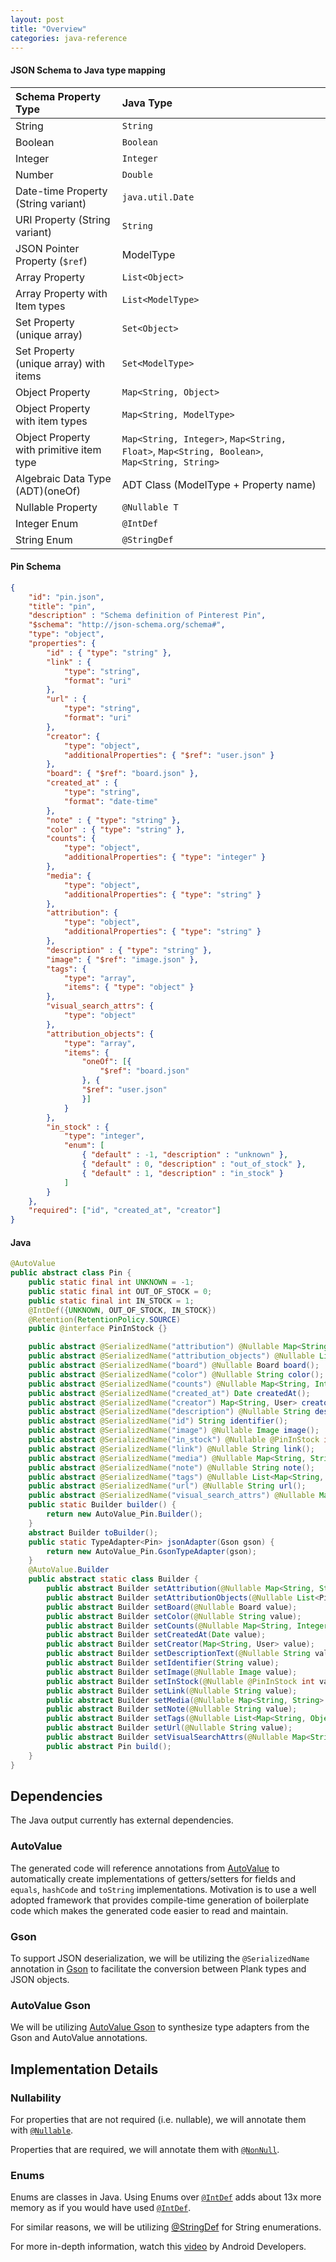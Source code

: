 ```yaml
---
layout: post
title: "Overview"
categories: java-reference
---
```


#### JSON Schema to Java type mapping

| Schema Property Type | Java Type |
| :--- | :--- |
| String | `String` |
| Boolean | `Boolean` |
| Integer | `Integer` |
| Number | `Double` |
| Date-time Property (String variant) | `java.util.Date` |
| URI Property (String variant) | `String` |
| JSON Pointer Property (`$ref`) | ModelType |
| Array Property | `List<Object>` |
| Array Property with Item types | `List<ModelType>` |
| Set Property (unique array) | `Set<Object>` |
| Set Property (unique array) with items | `Set<ModelType>` |
| Object Property | `Map<String, Object>` |
| Object Property with item types | `Map<String, ModelType>`  |
| Object Property with primitive item type | `Map<String, Integer>`, `Map<String, Float>`, `Map<String, Boolean>`, `Map<String, String>` |
| Algebraic Data Type (ADT)(oneOf)   | ADT Class (ModelType + Property name)|
| Nullable Property | `@Nullable T` |
| Integer Enum | `@IntDef` |
| String Enum | `@StringDef` |

#### Pin Schema 

```json
{
    "id": "pin.json",
    "title": "pin",
    "description" : "Schema definition of Pinterest Pin",
    "$schema": "http://json-schema.org/schema#",
    "type": "object",
    "properties": {
        "id" : { "type": "string" },
        "link" : {
            "type": "string",
            "format": "uri"
        },
        "url" : {
            "type": "string",
            "format": "uri"
        },
        "creator": {
            "type": "object",
            "additionalProperties": { "$ref": "user.json" }
        },
        "board": { "$ref": "board.json" },
        "created_at" : {
            "type": "string",
            "format": "date-time"
        },
        "note" : { "type": "string" },
        "color" : { "type": "string" },
        "counts": {
            "type": "object",
            "additionalProperties": { "type": "integer" }
        },
        "media": {
            "type": "object",
            "additionalProperties": { "type": "string" }
        },
        "attribution": {
            "type": "object",
            "additionalProperties": { "type": "string" }
        },
        "description" : { "type": "string" },
        "image": { "$ref": "image.json" },
        "tags": {
            "type": "array",
            "items": { "type": "object" }
        },
        "visual_search_attrs": {
            "type": "object"
        },
        "attribution_objects": {
            "type": "array",
            "items": {
                "oneOf": [{
                    "$ref": "board.json"
                }, {
                "$ref": "user.json"
                }]
            }
        },
        "in_stock" : {
            "type": "integer",
            "enum": [
                { "default" : -1, "description" : "unknown" },
                { "default" : 0, "description" : "out_of_stock" },
                { "default" : 1, "description" : "in_stock" }
            ]
        }
    },
    "required": ["id", "created_at", "creator"]
}
```

#### Java

```java
@AutoValue
public abstract class Pin {
    public static final int UNKNOWN = -1;
    public static final int OUT_OF_STOCK = 0;
    public static final int IN_STOCK = 1;
    @IntDef({UNKNOWN, OUT_OF_STOCK, IN_STOCK})
    @Retention(RetentionPolicy.SOURCE)
    public @interface PinInStock {}

    public abstract @SerializedName("attribution") @Nullable Map<String, String> attribution();
    public abstract @SerializedName("attribution_objects") @Nullable List<PinAttributionObjects> attributionObjects();
    public abstract @SerializedName("board") @Nullable Board board();
    public abstract @SerializedName("color") @Nullable String color();
    public abstract @SerializedName("counts") @Nullable Map<String, Integer> counts();
    public abstract @SerializedName("created_at") Date createdAt();
    public abstract @SerializedName("creator") Map<String, User> creator();
    public abstract @SerializedName("description") @Nullable String descriptionText();
    public abstract @SerializedName("id") String identifier();
    public abstract @SerializedName("image") @Nullable Image image();
    public abstract @SerializedName("in_stock") @Nullable @PinInStock int inStock();
    public abstract @SerializedName("link") @Nullable String link();
    public abstract @SerializedName("media") @Nullable Map<String, String> media();
    public abstract @SerializedName("note") @Nullable String note();
    public abstract @SerializedName("tags") @Nullable List<Map<String, Object>> tags();
    public abstract @SerializedName("url") @Nullable String url();
    public abstract @SerializedName("visual_search_attrs") @Nullable Map<String, Object> visualSearchAttrs();
    public static Builder builder() {
        return new AutoValue_Pin.Builder();
    }
    abstract Builder toBuilder();
    public static TypeAdapter<Pin> jsonAdapter(Gson gson) {
        return new AutoValue_Pin.GsonTypeAdapter(gson);
    }
    @AutoValue.Builder
    public abstract static class Builder {
        public abstract Builder setAttribution(@Nullable Map<String, String> value);
        public abstract Builder setAttributionObjects(@Nullable List<PinAttributionObjects> value);
        public abstract Builder setBoard(@Nullable Board value);
        public abstract Builder setColor(@Nullable String value);
        public abstract Builder setCounts(@Nullable Map<String, Integer> value);
        public abstract Builder setCreatedAt(Date value);
        public abstract Builder setCreator(Map<String, User> value);
        public abstract Builder setDescriptionText(@Nullable String value);
        public abstract Builder setIdentifier(String value);
        public abstract Builder setImage(@Nullable Image value);
        public abstract Builder setInStock(@Nullable @PinInStock int value);
        public abstract Builder setLink(@Nullable String value);
        public abstract Builder setMedia(@Nullable Map<String, String> value);
        public abstract Builder setNote(@Nullable String value);
        public abstract Builder setTags(@Nullable List<Map<String, Object>> value);
        public abstract Builder setUrl(@Nullable String value);
        public abstract Builder setVisualSearchAttrs(@Nullable Map<String, Object> value);
        public abstract Pin build();
    }
}
```


## Dependencies

The Java output currently has external dependencies. 

### AutoValue
The generated code will reference annotations from [AutoValue](https://github.com/google/auto/tree/master/value) to automatically create implementations of getters/setters for fields and `equals`, `hashCode` and `toString` implementations. Motivation is to use a well adopted framework that provides compile-time generation of boilerplate code which makes the generated code easier to read and maintain.

### Gson
To support JSON deserialization, we will be utilizing the `@SerializedName` annotation in [Gson](https://github.com/google/gson) to facilitate the conversion between Plank types and JSON objects.

### AutoValue Gson
We will be utilizing [AutoValue Gson](https://github.com/rharter/auto-value-gson) to synthesize type adapters from the Gson and AutoValue annotations.

## Implementation Details

### Nullability

For properties that are not required (i.e. nullable), we will annotate them with [`@Nullable`](https://developer.android.com/reference/android/support/annotation/Nullable.html).

Properties that are required, we will annotate them with [`@NonNull`](https://developer.android.com/reference/android/support/annotation/NonNull.html). 

### Enums

Enums are classes in Java. Using Enums over [`@IntDef`](https://developer.android.com/reference/android/support/annotation/IntDef.html) adds about 13x more memory as if you would have used [`@IntDef`](https://developer.android.com/reference/android/support/annotation/IntDef.html).

For similar reasons, we will be utilizing [@StringDef](https://developer.android.com/reference/android/support/annotation/StringDef.html
) for String enumerations.

For more in-depth information, watch this [video](https://www.youtube.com/watch?v=Hzs6OBcvNQE) by Android Developers.


